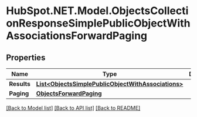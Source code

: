 # HubSpot.NET.Model.ObjectsCollectionResponseSimplePublicObjectWithAssociationsForwardPaging

## Properties

Name | Type | Description | Notes
------------ | ------------- | ------------- | -------------
**Results** | [**List&lt;ObjectsSimplePublicObjectWithAssociations&gt;**](ObjectsSimplePublicObjectWithAssociations.md) |  | 
**Paging** | [**ObjectsForwardPaging**](ObjectsForwardPaging.md) |  | [optional] 

[[Back to Model list]](../README.md#documentation-for-models) [[Back to API list]](../README.md#documentation-for-api-endpoints) [[Back to README]](../README.md)

